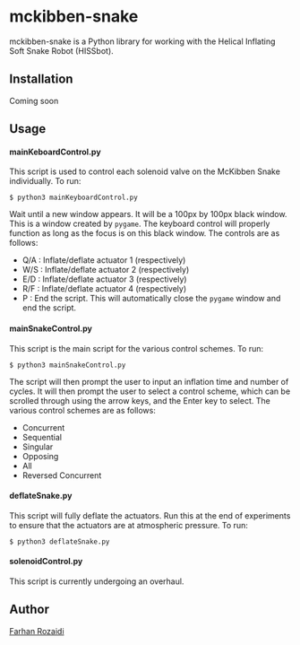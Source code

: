 
# mckibben-snake

mckibben-snake is a Python library for working with the Helical Inflating Soft Snake Robot (HISSbot).

## Installation

Coming soon

## Usage

#### mainKeboardControl.py

This script is used to control each solenoid valve on the McKibben Snake individually. To run:

```
$ python3 mainKeyboardControl.py
```
Wait until a new window appears. It will be a 100px by 100px black window. This is a window created by `pygame`. The keyboard control will properly function as long as the focus is on this black window. The controls are as follows:

- Q/A : Inflate/deflate actuator 1 (respectively)
- W/S : Inflate/deflate actuator 2 (respectively)
- E/D : Inflate/deflate actuator 3 (respectively)
- R/F : Inflate/deflate actuator 4 (respectively)
- P : End the script. This will automatically close the `pygame` window and end the script.

#### mainSnakeControl.py

This script is the main script for the various control schemes. To run:

```
$ python3 mainSnakeControl.py
```
The script will then prompt the user to input an inflation time and number of cycles. It will then prompt the user to select a control scheme, which can be scrolled through using the arrow keys, and the Enter key to select. The various control schemes are as follows:

- Concurrent
- Sequential
- Singular
- Opposing
- All
- Reversed Concurrent

#### deflateSnake.py

This script will fully deflate the actuators. Run this at the end of experiments to ensure that the actuators are at atmospheric pressure. To run:

```
$ python3 deflateSnake.py
```

#### solenoidControl.py

This script is currently undergoing an overhaul.

## Author
[Farhan Rozaidi](https://github.com/frozaidi)
